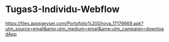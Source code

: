 # Tugas3-Individu-Webflow
https://files.appsgeyser.com/Portofolio%20Ghoya_17176669.apk?utm_source=email&amp;utm_medium=email&amp;utm_campaign=downloadApp
